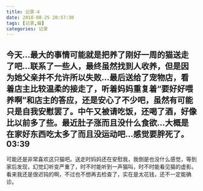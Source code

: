 ```yaml
---
title: 记录-4
date: 2018-08-25 20:57:30
tags: [记录,猫]
categories: 记录
---
```

今天…最大的事情可能就是把养了刚好一周的猫送走了吧…联系了一些人，最终虽然找到人收养，但是因为她父亲并不允许所以失败…最后送给了宠物店，看着店主比较温柔的接走了，听着妈妈重复着“要好好喂养啊”和店主的答应，还是安心了不少吧，虽然有可能只是自我安慰罢了。中午又被请吃饭，还喝了酒，好像比以前多了些。最近肚子涨而且没什么食欲…大概是在家好东西吃太多了而且没运动吧…感觉要胖死了。
03:39
---
可能还是非常喜欢这只猫吧。送走时妈妈还在安慰我，我倒是也没什么感觉，等到家后发现，幻觉幻听变严重了，时不时能听到一声猫叫，时不时能看见猫的虚影。看来我还是很迟钝的啊，不过也不想再去检查了，实在是太花钱，还不一定能确诊。